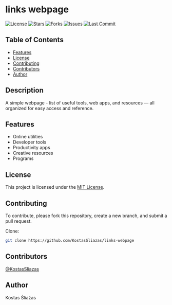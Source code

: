 # links webpage

[![License](https://img.shields.io/github/license/KostasSliazas/links-webpage)](LICENSE)
[![Stars](https://img.shields.io/github/stars/KostasSliazas/links-webpage?style=social)](https://github.com/KostasSliazas/links-webpage/stargazers)
[![Forks](https://img.shields.io/github/forks/KostasSliazas/links-webpage?style=social)](https://github.com/KostasSliazas/links-webpage/forks)
[![Issues](https://img.shields.io/github/issues/KostasSliazas/links-webpage)](https://github.com/KostasSliazas/links-webpage/issues)
[![Last Commit](https://img.shields.io/github/last-commit/KostasSliazas/links-webpage)](https://github.com/KostasSliazas/links-webpage/commits)

## Table of Contents

* [Features](#features)
* [License](#license)
* [Contributing](#contributing)
* [Contributors](#contributors)
* [Author](#author)


## Description

A simple webpage - list of useful tools, web apps, and resources — all organized for easy access and reference.
## Features

- Online utilities
- Developer tools
- Productivity apps
- Creative resources
- Programs
## License

This project is licensed under the [MIT License](LICENSE).
## Contributing

To contribute, please fork this repository, create a new branch, and submit a pull request.

Clone:
```bash
git clone https://github.com/KostasSliazas/links-webpage
```
## Contributors
[@KostasSliazas](https://github.com/KostasSliazas)

## Author

Kostas Šliažas
